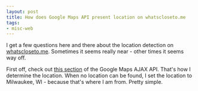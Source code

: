 ```yaml
---
layout: post
title: How does Google Maps API present location on whatscloseto.me
tags:
- misc-web
---
```

I get a few questions here and there about the location detection on [whatscloseto.me](http://whatscloseto.me).  Sometimes it seems really near - other times it seems way off.

First off, check out [this section](http://code.google.com/apis/ajax/documentation/#ClientLocation) of the Google Maps AJAX API.  That's how I determine the location.  When no location can be found, I set the location to Milwaukee, WI - because that's where I am from.  Pretty simple.
